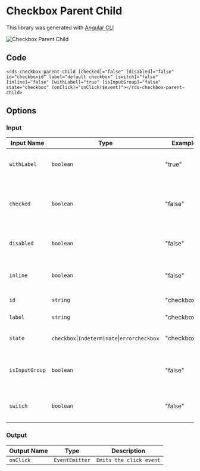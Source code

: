 # Checkbox Parent Child

This library was generated with [Angular CLI](https://github.com/angular/angular-cli)
<p align="left">
<img src="../../assets/Checkbox-Parent-Child.png" alt="Checkbox Parent Child"/>
<p/>

## Code

`<rds-checkbox-parent-child
  [checked]="false"
  [disabled]="false"
  id="checkboxid"
  label="default checkbox"
  [switch]="false"
  [inline]="false"
  [withLabel]="true"
  [isInputGroup]="false"
  state="checkbox"
  (onClick)="onClick($event)"></rds-checkbox-parent-child>`

## Options
### Input
<!-- prettier-ignore -->
| Input Name                  | Type                             |Example| Description                                                                  |
| --------------------------- | -------------------------------- |------------| ---------------------------------------------------------------------------- |
| `withLabel`           | `boolean`                          | "true"|Specify label to be shown or not|
| `checked`                     | `boolean`                            |"false"|Specify checkbox to be checked or not by default  | 
| `disabled`                     | `boolean`                            |"false"|Specify disable the checkbox or not |  
| `inline`                     | `boolean`                            |"false"|Specify items to be shown as in line |  
|`id`|`string`|"checkboxid"|Specify the id |
|`label`|`string`|"checkboxid"|Specify the label |
|`state`|`checkbox`\|`Indeterminate`\|`errorcheckbox`    |"checkbox"|Specify the type of checkbox |
| `isInputGroup`                     | `boolean`                            |"false"|Specify whether using as input group or not | 
| `switch`                     | `boolean`                            |"false"|Specify switch type checkbox or not | 


### Output
| Output Name                 | Type          | Description                     |      
| --------------------------- | --------------|------------------|
| `onClick`                 |  `EventEmitter`  | `Emits the click event`  |
